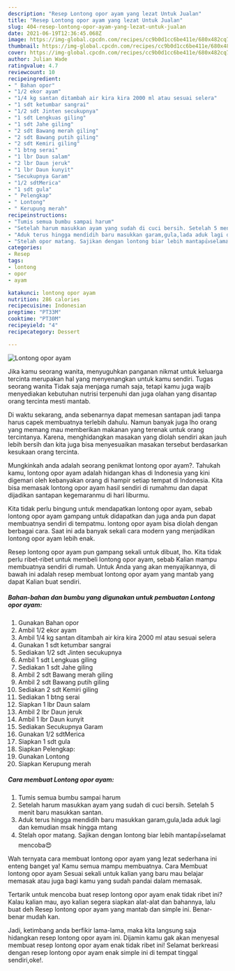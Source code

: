 ```yaml
---
description: "Resep Lontong opor ayam yang lezat Untuk Jualan"
title: "Resep Lontong opor ayam yang lezat Untuk Jualan"
slug: 404-resep-lontong-opor-ayam-yang-lezat-untuk-jualan
date: 2021-06-19T12:36:45.068Z
image: https://img-global.cpcdn.com/recipes/cc9b0d1cc6be411e/680x482cq70/lontong-opor-ayam-foto-resep-utama.jpg
thumbnail: https://img-global.cpcdn.com/recipes/cc9b0d1cc6be411e/680x482cq70/lontong-opor-ayam-foto-resep-utama.jpg
cover: https://img-global.cpcdn.com/recipes/cc9b0d1cc6be411e/680x482cq70/lontong-opor-ayam-foto-resep-utama.jpg
author: Julian Wade
ratingvalue: 4.7
reviewcount: 10
recipeingredient:
- " Bahan opor"
- "1/2 ekor ayam"
- "1/4 kg santan ditambah air kira kira 2000 ml atau sesuai selera"
- "1 sdt ketumbar sangrai"
- "1/2 sdt Jinten secukupnya"
- "1 sdt Lengkuas giling"
- "1 sdt Jahe giling"
- "2 sdt Bawang merah giling"
- "2 sdt Bawang putih giling"
- "2 sdt Kemiri giling"
- "1 btng serai"
- "1 lbr Daun salam"
- "2 lbr Daun jeruk"
- "1 lbr Daun kunyit"
- "Secukupnya Garam"
- "1/2 sdtMerica"
- "1 sdt gula"
- " Pelengkap"
- " Lontong"
- " Kerupung merah"
recipeinstructions:
- "Tumis semua bumbu sampai harum"
- "Setelah harum masukkan ayam yang sudah di cuci bersih. Setelah 5 menit baru masukkan santan."
- "Aduk terus hingga mendidih baru masukkan garam,gula,lada aduk lagi dan kemudian msak hingga mtang"
- "Stelah opor matang. Sajikan dengan lontong biar lebih mantap👍selamat mencoba😍"
categories:
- Resep
tags:
- lontong
- opor
- ayam

katakunci: lontong opor ayam 
nutrition: 286 calories
recipecuisine: Indonesian
preptime: "PT33M"
cooktime: "PT30M"
recipeyield: "4"
recipecategory: Dessert

---
```



![Lontong opor ayam](https://img-global.cpcdn.com/recipes/cc9b0d1cc6be411e/680x482cq70/lontong-opor-ayam-foto-resep-utama.jpg)

Jika kamu seorang wanita, menyuguhkan panganan nikmat untuk keluarga tercinta merupakan hal yang menyenangkan untuk kamu sendiri. Tugas seorang  wanita Tidak saja menjaga rumah saja, tetapi kamu juga wajib menyediakan kebutuhan nutrisi terpenuhi dan juga olahan yang disantap orang tercinta mesti mantab.

Di waktu  sekarang, anda sebenarnya dapat memesan santapan jadi tanpa harus capek membuatnya terlebih dahulu. Namun banyak juga lho orang yang memang mau memberikan makanan yang terenak untuk orang tercintanya. Karena, menghidangkan masakan yang diolah sendiri akan jauh lebih bersih dan kita juga bisa menyesuaikan masakan tersebut berdasarkan kesukaan orang tercinta. 



Mungkinkah anda adalah seorang penikmat lontong opor ayam?. Tahukah kamu, lontong opor ayam adalah hidangan khas di Indonesia yang kini digemari oleh kebanyakan orang di hampir setiap tempat di Indonesia. Kita bisa memasak lontong opor ayam hasil sendiri di rumahmu dan dapat dijadikan santapan kegemaranmu di hari liburmu.

Kita tidak perlu bingung untuk mendapatkan lontong opor ayam, sebab lontong opor ayam gampang untuk didapatkan dan juga anda pun dapat membuatnya sendiri di tempatmu. lontong opor ayam bisa diolah dengan berbagai cara. Saat ini ada banyak sekali cara modern yang menjadikan lontong opor ayam lebih enak.

Resep lontong opor ayam pun gampang sekali untuk dibuat, lho. Kita tidak perlu ribet-ribet untuk membeli lontong opor ayam, sebab Kalian mampu membuatnya sendiri di rumah. Untuk Anda yang akan menyajikannya, di bawah ini adalah resep membuat lontong opor ayam yang mantab yang dapat Kalian buat sendiri.

<!--inarticleads1-->

##### Bahan-bahan dan bumbu yang digunakan untuk pembuatan Lontong opor ayam:

1. Gunakan  Bahan opor
1. Ambil 1/2 ekor ayam
1. Ambil 1/4 kg santan ditambah air kira kira 2000 ml atau sesuai selera
1. Gunakan 1 sdt ketumbar sangrai
1. Sediakan 1/2 sdt Jinten secukupnya
1. Ambil 1 sdt Lengkuas giling
1. Sediakan 1 sdt Jahe giling
1. Ambil 2 sdt Bawang merah giling
1. Ambil 2 sdt Bawang putih giling
1. Sediakan 2 sdt Kemiri giling
1. Sediakan 1 btng serai
1. Siapkan 1 lbr Daun salam
1. Ambil 2 lbr Daun jeruk
1. Ambil 1 lbr Daun kunyit
1. Sediakan Secukupnya Garam
1. Gunakan 1/2 sdtMerica
1. Siapkan 1 sdt gula
1. Siapkan  Pelengkap:
1. Gunakan  Lontong
1. Siapkan  Kerupung merah




<!--inarticleads2-->

##### Cara membuat Lontong opor ayam:

1. Tumis semua bumbu sampai harum
1. Setelah harum masukkan ayam yang sudah di cuci bersih. Setelah 5 menit baru masukkan santan.
1. Aduk terus hingga mendidih baru masukkan garam,gula,lada aduk lagi dan kemudian msak hingga mtang
1. Stelah opor matang. Sajikan dengan lontong biar lebih mantap👍selamat mencoba😍




Wah ternyata cara membuat lontong opor ayam yang lezat sederhana ini enteng banget ya! Kamu semua mampu membuatnya. Cara Membuat lontong opor ayam Sesuai sekali untuk kalian yang baru mau belajar memasak atau juga bagi kamu yang sudah pandai dalam memasak.

Tertarik untuk mencoba buat resep lontong opor ayam enak tidak ribet ini? Kalau kalian mau, ayo kalian segera siapkan alat-alat dan bahannya, lalu buat deh Resep lontong opor ayam yang mantab dan simple ini. Benar-benar mudah kan. 

Jadi, ketimbang anda berfikir lama-lama, maka kita langsung saja hidangkan resep lontong opor ayam ini. Dijamin kamu gak akan menyesal membuat resep lontong opor ayam enak tidak ribet ini! Selamat berkreasi dengan resep lontong opor ayam enak simple ini di tempat tinggal sendiri,oke!.

